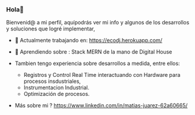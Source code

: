 ### Hola👋

<!--
**matiasrj/matiasrj** is a ✨ _special_ ✨ repository because its `README.md` (this file) appears on your GitHub profile.

Here are some ideas to get you started:

- 🔭 I’m currently working on ...
- 🌱 I’m currently learning ...
- 👯 I’m looking to collaborate on ...
- 🤔 I’m looking for help with ...
- 💬 Ask me about ...
- 📫 How to reach me: ...
- 😄 Pronouns: ...
- ⚡ Fun fact: ...
-->

Bienvenid@ a mi perfil, aquípodrás ver mi info y algunos de los desarrollos y soluciones que logré implementar, 

- 🔭 Actualmente trabajando en:  https://ecodj.herokuapp.com/
- 🌱 Aprendiendo sobre : Stack MERN de la mano de Digital House

 - Tambien tengo experiencia sobre desarrollos a medida, entre ellos:
   * Registros y Control Real Time interactuando con Hardware para procesos insdustriales,
   * Instrumentacion Industrial.
   * Optimización de procesos.



- Más sobre mi ? https://www.linkedin.com/in/matias-juarez-62a60665/
